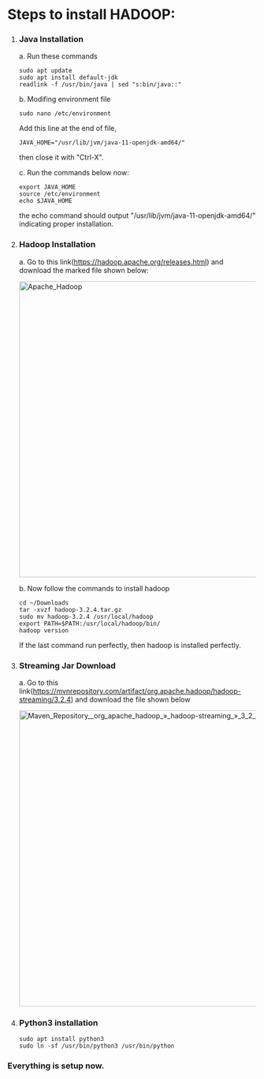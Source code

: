 # Steps to install HADOOP:

1. ### Java Installation

      a. Run these commands
      ```
      sudo apt update
      sudo apt install default-jdk
      readlink -f /usr/bin/java | sed "s:bin/java::"
      ```
      b. Modifing environment file
      ```
      sudo nano /etc/environment
      ```
      Add this line at the end of file, 
      ```
      JAVA_HOME="/usr/lib/jvm/java-11-openjdk-amd64/"
      ```
      then close it with "Ctrl-X".

      c. Run the commands below now:
      ```
      export JAVA_HOME
      source /etc/environment
      echo $JAVA_HOME
      ```
      the echo command should output "/usr/lib/jvm/java-11-openjdk-amd64/" indicating proper installation.

2. ### Hadoop Installation

      a. Go to this link(https://hadoop.apache.org/releases.html) and download the marked file shown below:

   <img width="600" alt="Apache_Hadoop" src="https://github.com/VikasShavi/DSAI/assets/83757578/8b092feb-7aa2-41f1-ba40-bc5eb4230569">

      b. Now follow the commands to install hadoop
     ```
     cd ~/Downloads
     tar -xvzf hadoop-3.2.4.tar.gz
     sudo mv hadoop-3.2.4 /usr/local/hadoop
     export PATH=$PATH:/usr/local/hadoop/bin/
     hadoop version
     ```
     If the last command run perfectly, then hadoop is installed perfectly.

3. ### Streaming Jar Download

      a. Go to this link(https://mvnrepository.com/artifact/org.apache.hadoop/hadoop-streaming/3.2.4) and download the file shown below
   
      <img width="600" alt="Maven_Repository__org_apache_hadoop_»_hadoop-streaming_»_3_2_4" src="https://github.com/VikasShavi/DSAI/assets/83757578/c83c3e7a-66e3-4096-935f-dcf3b76fb37e">

4. ### Python3 installation
      ```
      sudo apt install python3
      sudo ln -sf /usr/bin/python3 /usr/bin/python
      ```
   
### Everything is setup now.

       
